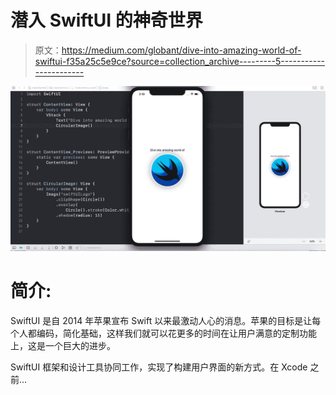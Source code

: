 # 潜入 SwiftUI 的神奇世界

> 原文：<https://medium.com/globant/dive-into-amazing-world-of-swiftui-f35a25c5e9ce?source=collection_archive---------5----------------------->

![](img/16624fba67602a38560c6cc146d0248f.png)

# 简介:

SwiftUI 是自 2014 年苹果宣布 Swift 以来最激动人心的消息。苹果的目标是让每个人都编码，简化基础，这样我们就可以花更多的时间在让用户满意的定制功能上，这是一个巨大的进步。

SwiftUI 框架和设计工具协同工作，实现了构建用户界面的新方式。在 Xcode 之前…